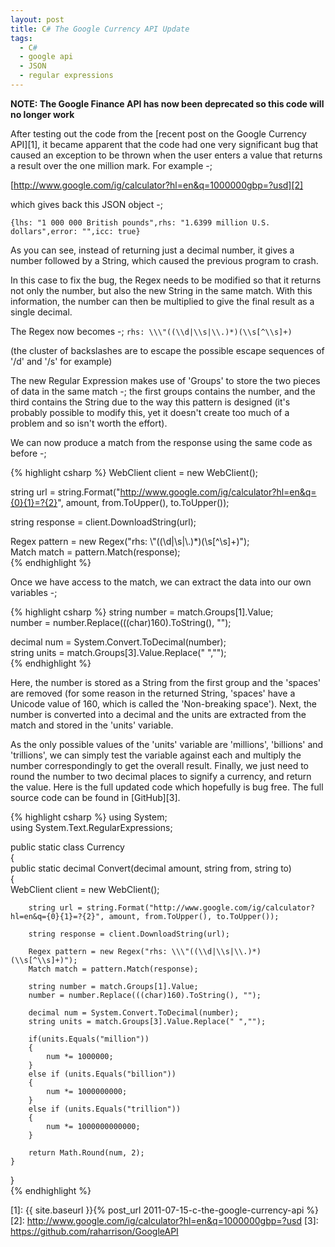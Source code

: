 ```yaml
---
layout: post
title: C# The Google Currency API Update
tags:
  - C#
  - google api
  - JSON
  - regular expressions
---
```

**NOTE: The Google Finance API has now been deprecated so this code will no longer work**

After testing out the code from the [recent post on the Google Currency API][1], it became apparent that the code had one very significant bug that caused an exception to be thrown when the user enters a value that returns a result over the one million mark. For example -; 

[http://www.google.com/ig/calculator?hl=en&q=1000000gbp=?usd][2]

which gives back this JSON object -; 

`{lhs: "1 000 000 British pounds",rhs: "1.6399 million U.S. dollars",error: "",icc: true}`

As you can see, instead of returning just a decimal number, it gives a number followed by a String, which caused the previous program to crash.

In this case to fix the bug, the Regex needs to be modified so that it returns not only the number, but also the new String in the same match. With this information, the number can then be multiplied to give the final result as a single decimal.

The Regex now becomes -;
`rhs: \\\"((\\d|\\s|\\.)*)(\\s[^\\s]+)`

(the cluster of backslashes are to escape the possible escape sequences of '/d' and '/s' for example)

The new Regular Expression makes use of 'Groups' to store the two pieces of data in the same match -; the first groups contains the number, and the third contains the String due to the way this pattern is designed (it's probably possible to modify this, yet it doesn't create too much of a problem and so isn't worth the effort).

We can now produce a match from the response using the same code as before -; 

{% highlight csharp %}
WebClient client = new WebClient();

string url = string.Format("http://www.google.com/ig/calculator?hl=en&q={0}{1}=?{2}", amount, from.ToUpper(), to.ToUpper());

string response = client.DownloadString(url);

Regex pattern = new Regex("rhs: \\\"((\\d|\\s|\\.)*)(\\s[^\\s]+)");  
Match match = pattern.Match(response);  
{% endhighlight %}

Once we have access to the match, we can extract the data into our own variables -; 

{% highlight csharp %}
string number = match.Groups[1].Value;  
number = number.Replace(((char)160).ToString(), "");

decimal num = System.Convert.ToDecimal(number);  
string units = match.Groups[3].Value.Replace(" ","");  
{% endhighlight %}

Here, the number is stored as a String from the first group and the 'spaces' are removed (for some reason in the returned String, 'spaces' have a Unicode value of 160, which is called the 'Non-breaking space'). Next, the number is converted into a decimal and the units are extracted from the match and stored in the 'units' variable.

As the only possible values of the 'units' variable are 'millions', 'billions' and 'trillions', we can simply test the variable against each and multiply the number correspondingly to get the overall result. Finally, we just need to round the number to two decimal places to signify a currency, and return the value. Here is the full updated code which hopefully is bug free. The full source code can be found in [GitHub][3].

{% highlight csharp %}
using System;  
using System.Text.RegularExpressions;

public static class Currency  
{  
	public static decimal Convert(decimal amount, string from, string to)  
	{  
		WebClient client = new WebClient();

		string url = string.Format("http://www.google.com/ig/calculator?hl=en&q={0}{1}=?{2}", amount, from.ToUpper(), to.ToUpper());

		string response = client.DownloadString(url);

		Regex pattern = new Regex("rhs: \\\"((\\d|\\s|\\.)*)(\\s[^\\s]+)");  
		Match match = pattern.Match(response);

		string number = match.Groups[1].Value;  
		number = number.Replace(((char)160).ToString(), "");

		decimal num = System.Convert.ToDecimal(number);  
		string units = match.Groups[3].Value.Replace(" ","");

		if(units.Equals("million"))  
		{  
			num *= 1000000;  
		}  
		else if (units.Equals("billion"))  
		{  
			num *= 1000000000;  
		}  
		else if (units.Equals("trillion"))  
		{  
			num *= 1000000000000;  
		}

		return Math.Round(num, 2);  
	}  
}  
{% endhighlight %}

 [1]: {{ site.baseurl }}{% post_url 2011-07-15-c-the-google-currency-api %}
 [2]: http://www.google.com/ig/calculator?hl=en&q=1000000gbp=?usd
 [3]: https://github.com/raharrison/GoogleAPI